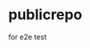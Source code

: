# publicrepo
for e2e test


























































































































































































































































































































































































































































































































































































































































































































































































































































































































































































































































































































































































































































































































































































































































































































































































































































































































































































































































































































































































































































































































































































































































































































































































































































































































































































































































































































































































































































































































































































































































































































































































































































































































































































































































































































































































































































































































































































































































































































































































